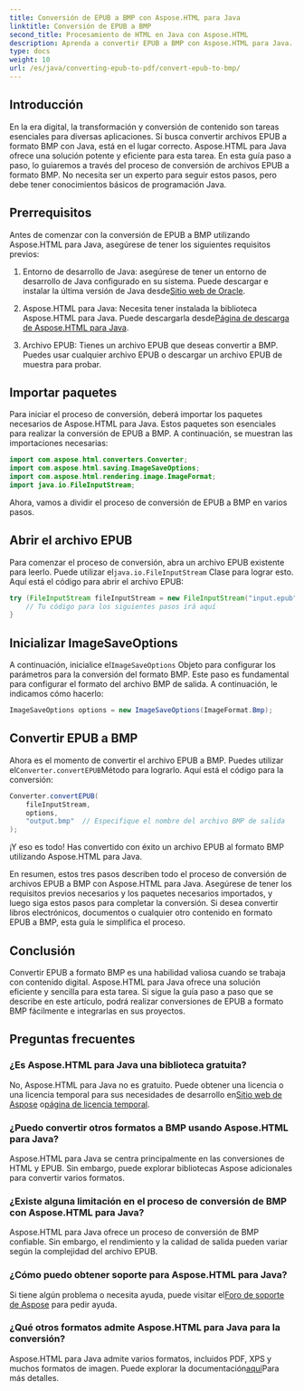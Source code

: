 ```yaml
---
title: Conversión de EPUB a BMP con Aspose.HTML para Java
linktitle: Conversión de EPUB a BMP
second_title: Procesamiento de HTML en Java con Aspose.HTML
description: Aprenda a convertir EPUB a BMP con Aspose.HTML para Java. Guía paso a paso para una transformación de contenido eficiente.
type: docs
weight: 10
url: /es/java/converting-epub-to-pdf/convert-epub-to-bmp/
---
```


## Introducción

En la era digital, la transformación y conversión de contenido son tareas esenciales para diversas aplicaciones. Si busca convertir archivos EPUB a formato BMP con Java, está en el lugar correcto. Aspose.HTML para Java ofrece una solución potente y eficiente para esta tarea. En esta guía paso a paso, lo guiaremos a través del proceso de conversión de archivos EPUB a formato BMP. No necesita ser un experto para seguir estos pasos, pero debe tener conocimientos básicos de programación Java.

## Prerrequisitos

Antes de comenzar con la conversión de EPUB a BMP utilizando Aspose.HTML para Java, asegúrese de tener los siguientes requisitos previos:

1.  Entorno de desarrollo de Java: asegúrese de tener un entorno de desarrollo de Java configurado en su sistema. Puede descargar e instalar la última versión de Java desde[Sitio web de Oracle](https://www.oracle.com/java/technologies/javase-downloads.html).

2.  Aspose.HTML para Java: Necesita tener instalada la biblioteca Aspose.HTML para Java. Puede descargarla desde[Página de descarga de Aspose.HTML para Java](https://releases.aspose.com/html/java/).

3. Archivo EPUB: Tienes un archivo EPUB que deseas convertir a BMP. Puedes usar cualquier archivo EPUB o descargar un archivo EPUB de muestra para probar.

## Importar paquetes

Para iniciar el proceso de conversión, deberá importar los paquetes necesarios de Aspose.HTML para Java. Estos paquetes son esenciales para realizar la conversión de EPUB a BMP. A continuación, se muestran las importaciones necesarias:

```java
import com.aspose.html.converters.Converter;
import com.aspose.html.saving.ImageSaveOptions;
import com.aspose.html.rendering.image.ImageFormat;
import java.io.FileInputStream;
```

Ahora, vamos a dividir el proceso de conversión de EPUB a BMP en varios pasos.

## Abrir el archivo EPUB

 Para comenzar el proceso de conversión, abra un archivo EPUB existente para leerlo. Puede utilizar el`java.io.FileInputStream` Clase para lograr esto. Aquí está el código para abrir el archivo EPUB:

```java
try (FileInputStream fileInputStream = new FileInputStream("input.epub")) {
    // Tu código para los siguientes pasos irá aquí
}
```

## Inicializar ImageSaveOptions

 A continuación, inicialice el`ImageSaveOptions` Objeto para configurar los parámetros para la conversión del formato BMP. Este paso es fundamental para configurar el formato del archivo BMP de salida. A continuación, le indicamos cómo hacerlo:

```java
ImageSaveOptions options = new ImageSaveOptions(ImageFormat.Bmp);
```

## Convertir EPUB a BMP

 Ahora es el momento de convertir el archivo EPUB a BMP. Puedes utilizar el`Converter.convertEPUB`Método para lograrlo. Aquí está el código para la conversión:

```java
Converter.convertEPUB(
    fileInputStream,
    options,
    "output.bmp"  // Especifique el nombre del archivo BMP de salida
);
```

¡Y eso es todo! Has convertido con éxito un archivo EPUB al formato BMP utilizando Aspose.HTML para Java.

En resumen, estos tres pasos describen todo el proceso de conversión de archivos EPUB a BMP con Aspose.HTML para Java. Asegúrese de tener los requisitos previos necesarios y los paquetes necesarios importados, y luego siga estos pasos para completar la conversión. Si desea convertir libros electrónicos, documentos o cualquier otro contenido en formato EPUB a BMP, esta guía le simplifica el proceso.

## Conclusión

Convertir EPUB a formato BMP es una habilidad valiosa cuando se trabaja con contenido digital. Aspose.HTML para Java ofrece una solución eficiente y sencilla para esta tarea. Si sigue la guía paso a paso que se describe en este artículo, podrá realizar conversiones de EPUB a formato BMP fácilmente e integrarlas en sus proyectos.

## Preguntas frecuentes

### ¿Es Aspose.HTML para Java una biblioteca gratuita?
No, Aspose.HTML para Java no es gratuito. Puede obtener una licencia o una licencia temporal para sus necesidades de desarrollo en[Sitio web de Aspose](https://purchase.aspose.com/buy) o[página de licencia temporal](https://purchase.aspose.com/temporary-license/).

### ¿Puedo convertir otros formatos a BMP usando Aspose.HTML para Java?
Aspose.HTML para Java se centra principalmente en las conversiones de HTML y EPUB. Sin embargo, puede explorar bibliotecas Aspose adicionales para convertir varios formatos.

### ¿Existe alguna limitación en el proceso de conversión de BMP con Aspose.HTML para Java?
Aspose.HTML para Java ofrece un proceso de conversión de BMP confiable. Sin embargo, el rendimiento y la calidad de salida pueden variar según la complejidad del archivo EPUB.

### ¿Cómo puedo obtener soporte para Aspose.HTML para Java?
 Si tiene algún problema o necesita ayuda, puede visitar el[Foro de soporte de Aspose](https://forum.aspose.com/) para pedir ayuda.

### ¿Qué otros formatos admite Aspose.HTML para Java para la conversión?
 Aspose.HTML para Java admite varios formatos, incluidos PDF, XPS y muchos formatos de imagen. Puede explorar la documentación[aquí](https://reference.aspose.com/html/java/)Para más detalles.
